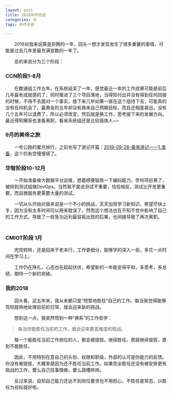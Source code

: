 ```yaml
---
layout: post
title: 2018年终总结
categories: 水
tags: 年终总结

---
```


　　2018对我来说算是折腾的一年，回头一想才发现发生了很多重要的事情，可能是过去几年里最充满变数的一年了。

　　总的来说分为三个阶段：
　　
### CCN阶段1-8月

　　在数通组工作五年，在系统组呆了一年，感觉最近一年的工作成果可能是前后几年最有成就感的了，同时推进了三个项目落地，当得知付出并没有得到任何回报的时候，不得不去面对一个事实，接下来几年如果一直在这个组待下去，可能真的没有任何机会了。最黄金的五年却没有换来自己预期目标，而且还相差甚远，没有几个五年可以浪费了，所以必须改变，然后就是换工作，思考接下来的发展方向。最近得知耀哥也准备离职，看来系统组还是比较锻炼人~~

### 9月的美帝之旅

　　一号公路的蜜月旅行，之前也写了游记开篇：[2018-09-28-美帝游记——1.准备](https://ixjx.github.io/blog/2018-09-28/%E7%BE%8E%E5%B8%9D%E6%B8%B8%E8%AE%B0-1.%E5%87%86%E5%A4%87/)，这个坑有空慢慢填了。

### 华智阶段10-12月

　　一开始准备做大数据平台运维，想着顺便锻炼一下编码能力。奈何项目黄了，被转到测试组做DevOps。当然我不是说测试不重要，恰恰相反，测试比开发更重要，而且微服务更需要大量的测试。

　　一切从头开始对我来说是一个不小的挑战，天天加班学习新知识，希望尽快上手，因为没有太多时间可以用来耽误了。然而这个想法也在不知不觉中影响了自己的工作方式，导致了一些急功近利最容易出现的后果，也间接导致了再次离职。
　　
### CMIOT阶段 1月

　　兜兜转转，还是回来干老本行，工作更细分，能够学的深入一些，多花一点时间在学习上。

　　工作仍在挣扎，心态也在起起伏伏，希望新的一年能变得平和，多思考，多总结，期待一个新的突破。

### 我的2018

　　回头看，这五年来，我从来都只是“短暂地胜任”自己的工作。每当我觉得能够驾轻就熟地处理目前的日常，就会迎来新的挑战。

　　想到这一点，我突然悟到一种“佛系”的工作哲学：

> 每当你能胜任当前的工作，就会迎来更高难度的挑战。

　　每一个能胜任当前工作岗位的人，都会被提拔。继续胜任，那就继续提拔，直到不能胜任。

　　因此，不用特别在意自己的头衔、权限和职级，外部的认可是你能力的反馈。你没有被提拔，大概率是因为还不胜任当前工作。如果完全胜任还没有被安排更有挑战的工作，要么自己找事情做，要么跳槽转岗。

　　反过来说，自知自己能力还达不到岗位要求也不用担心，不胜任是常态，以胜任为目标就好啦。